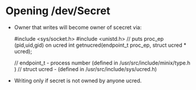 
# Opening /dev/Secret
* Owner that writes will become owner of scecret via:

 	#include <sys/socket.h>
	#include <unistd.h>
	// puts proc_ep (pid,uid,gid) on ucred
	int getnucred(endpoint_t proc_ep,  struct ucred * ucred);

	// endpoint_t - process number (defined in /usr/src/include/minix/type.h )
	// struct ucred - (defined in /usr/src/include/sys/ucred.h)
* Writing only if secret is not owned by anyone
	ucred.





